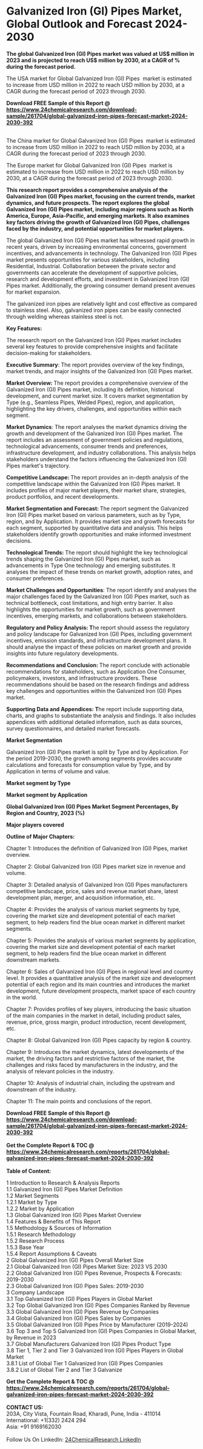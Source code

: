 <h1>Galvanized Iron (GI) Pipes Market, Global Outlook and Forecast 2024-2030</h1><p><strong>The global Galvanized Iron (GI) Pipes market was valued at US$ million in 2023 and is projected to reach US$ million by 2030, at a CAGR of % during the forecast period.</strong></p><p>
</p><p>The USA market for Global Galvanized Iron (GI) Pipes  market is estimated to increase from USD million in 2022 to reach USD million by 2030, at a CAGR during the forecast period of 2023 through 2030.</p><div><b>Download FREE Sample of this Report @ 
            <a href="https://www.24chemicalresearch.com/download-sample/261704/global-galvanized-iron-pipes-forecast-market-2024-2030-392">
            https://www.24chemicalresearch.com/download-sample/261704/global-galvanized-iron-pipes-forecast-market-2024-2030-392</a></b></div><br><p>
</p><p>The China market for Global Galvanized Iron (GI) Pipes  market is estimated to increase from USD million in 2022 to reach USD million by 2030, at a CAGR during the forecast period of 2023 through 2030.</p><p>
</p><p>The Europe market for Global Galvanized Iron (GI) Pipes  market is estimated to increase from USD million in 2022 to reach USD million by 2030, at a CAGR during the forecast period of 2023 through 2030.</p><p>
</p><p><strong>This research report provides a comprehensive analysis of the Galvanized Iron (GI) Pipes market, focusing on the current trends, market dynamics, and future prospects. The report explores the global Galvanized Iron (GI) Pipes market, including major regions such as North America, Europe, Asia-Pacific, and emerging markets. It also examines key factors driving the growth of Galvanized Iron (GI) Pipes, challenges faced by the industry, and potential opportunities for market players.</strong></p><p>
The global Galvanized Iron (GI) Pipes market has witnessed rapid growth in recent years, driven by increasing environmental concerns, government incentives, and advancements in technology. The Galvanized Iron (GI) Pipes market presents opportunities for various stakeholders, including Residential, Industrial. Collaboration between the private sector and governments can accelerate the development of supportive policies, research and development efforts, and investment in Galvanized Iron (GI) Pipes market. Additionally, the growing consumer demand present avenues for market expansion.</p><p>
The galvanized iron pipes are relatively light and cost effective as compared to stainless steel. Also, galvanized iron pipes can be easily connected through welding whereas stainless steel is not.</p><p>
<strong>Key Features:</strong></p><p>
The research report on the Galvanized Iron (GI) Pipes market includes several key features to provide comprehensive insights and facilitate decision-making for stakeholders.</p><p>
<strong>Executive Summary</strong>: The report provides overview of the key findings, market trends, and major insights of the Galvanized Iron (GI) Pipes market.</p><p>
<strong>Market Overview: </strong>The report provides a comprehensive overview of the Galvanized Iron (GI) Pipes market, including its definition, historical development, and current market size. It covers market segmentation by Type (e.g., Seamless Pipes, Welded Pipes), region, and application, highlighting the key drivers, challenges, and opportunities within each segment.</p><p>
<strong>Market Dynamics</strong>: The report analyses the market dynamics driving the growth and development of the Galvanized Iron (GI) Pipes market. The report includes an assessment of government policies and regulations, technological advancements, consumer trends and preferences, infrastructure development, and industry collaborations. This analysis helps stakeholders understand the factors influencing the Galvanized Iron (GI) Pipes market's trajectory.</p><p>
<strong>Competitive Landscape: </strong>The report provides an in-depth analysis of the competitive landscape within the Galvanized Iron (GI) Pipes market. It includes profiles of major market players, their market share, strategies, product portfolios, and recent developments.</p><p>
<strong>Market Segmentation and Forecast: </strong>The report segment the Galvanized Iron (GI) Pipes market based on various parameters, such as by Type, region, and by Application. It provides market size and growth forecasts for each segment, supported by quantitative data and analysis. This helps stakeholders identify growth opportunities and make informed investment decisions.</p><p>
<strong>Technological Trends: </strong>The report should highlight the key technological trends shaping the Galvanized Iron (GI) Pipes market, such as advancements in Type One technology and emerging substitutes. It analyses the impact of these trends on market growth, adoption rates, and consumer preferences.</p><p>
<strong>Market Challenges and Opportunities</strong>: The report identify and analyses the major challenges faced by the Galvanized Iron (GI) Pipes market, such as technical bottleneck, cost limitations, and high entry barrier. It also highlights the opportunities for market growth, such as government incentives, emerging markets, and collaborations between stakeholders.</p><p>
<strong>Regulatory and Policy Analysis: T</strong>he report should assess the regulatory and policy landscape for Galvanized Iron (GI) Pipes, including government incentives, emission standards, and infrastructure development plans. It should analyse the impact of these policies on market growth and provide insights into future regulatory developments.</p><p>
<strong>Recommendations and Conclusion: </strong>The report conclude with actionable recommendations for stakeholders, such as Application One Consumer, policymakers, investors, and infrastructure providers. These recommendations should be based on the research findings and address key challenges and opportunities within the Galvanized Iron (GI) Pipes market.</p><p>
<strong>Supporting Data and Appendices: T</strong>he report include supporting data, charts, and graphs to substantiate the analysis and findings. It also includes appendices with additional detailed information, such as data sources, survey questionnaires, and detailed market forecasts.</p><p>
<strong>Market Segmentation</strong></p><p>
Galvanized Iron (GI) Pipes market is split by Type and by Application. For the period 2019-2030, the growth among segments provides accurate calculations and forecasts for consumption value by Type, and by Application in terms of volume and value.</p><p>
<strong>Market segment by Type</strong></p><p>
</p><p>
</p><p><strong>Market segment by Application</strong></p><p>
</p><p>
</p><p><strong>Global Galvanized Iron (GI) Pipes Market Segment Percentages, By Region and Country, 2023 (%)</strong></p><p>
</p><p>
</p><p><strong>Major players covered</strong></p><p>
</p><p>
</p><p><strong>Outline of Major Chapters:</strong></p><p>
Chapter 1: Introduces the definition of Galvanized Iron (GI) Pipes, market overview.</p><p>
Chapter 2: Global Galvanized Iron (GI) Pipes market size in revenue and volume.</p><p>
Chapter 3: Detailed analysis of Galvanized Iron (GI) Pipes manufacturers competitive landscape, price, sales and revenue market share, latest development plan, merger, and acquisition information, etc.</p><p>
Chapter 4: Provides the analysis of various market segments by type, covering the market size and development potential of each market segment, to help readers find the blue ocean market in different market segments.</p><p>
Chapter 5: Provides the analysis of various market segments by application, covering the market size and development potential of each market segment, to help readers find the blue ocean market in different downstream markets.</p><p>
Chapter 6: Sales of Galvanized Iron (GI) Pipes in regional level and country level. It provides a quantitative analysis of the market size and development potential of each region and its main countries and introduces the market development, future development prospects, market space of each country in the world.</p><p>
Chapter 7: Provides profiles of key players, introducing the basic situation of the main companies in the market in detail, including product sales, revenue, price, gross margin, product introduction, recent development, etc.</p><p>
Chapter 8: Global Galvanized Iron (GI) Pipes capacity by region &amp; country.</p><p>
Chapter 9: Introduces the market dynamics, latest developments of the market, the driving factors and restrictive factors of the market, the challenges and risks faced by manufacturers in the industry, and the analysis of relevant policies in the industry.</p><p>
Chapter 10: Analysis of industrial chain, including the upstream and downstream of the industry.</p><p>
Chapter 11: The main points and conclusions of the report.</p><div><b>Download FREE Sample of this Report @ 
            <a href="https://www.24chemicalresearch.com/download-sample/261704/global-galvanized-iron-pipes-forecast-market-2024-2030-392">
            https://www.24chemicalresearch.com/download-sample/261704/global-galvanized-iron-pipes-forecast-market-2024-2030-392</a></b></div><br><div><b>Get the Complete Report & TOC @ 
            <a href="https://www.24chemicalresearch.com/reports/261704/global-galvanized-iron-pipes-forecast-market-2024-2030-392">
            https://www.24chemicalresearch.com/reports/261704/global-galvanized-iron-pipes-forecast-market-2024-2030-392</a></b></div><br>
            <b>Table of Content:</b><p>1 Introduction to Research & Analysis Reports<br />
    1.1 Galvanized Iron (GI) Pipes Market Definition<br />
    1.2 Market Segments<br />
        1.2.1 Market by Type<br />
        1.2.2 Market by Application<br />
    1.3 Global Galvanized Iron (GI) Pipes Market Overview<br />
    1.4 Features & Benefits of This Report<br />
    1.5 Methodology & Sources of Information<br />
        1.5.1 Research Methodology<br />
        1.5.2 Research Process<br />
        1.5.3 Base Year<br />
        1.5.4 Report Assumptions & Caveats<br />
2 Global Galvanized Iron (GI) Pipes Overall Market Size<br />
    2.1 Global Galvanized Iron (GI) Pipes Market Size: 2023 VS 2030<br />
    2.2 Global Galvanized Iron (GI) Pipes Revenue, Prospects & Forecasts: 2019-2030<br />
    2.3 Global Galvanized Iron (GI) Pipes Sales: 2019-2030<br />
3 Company Landscape<br />
    3.1 Top Galvanized Iron (GI) Pipes Players in Global Market<br />
    3.2 Top Global Galvanized Iron (GI) Pipes Companies Ranked by Revenue<br />
    3.3 Global Galvanized Iron (GI) Pipes Revenue by Companies<br />
    3.4 Global Galvanized Iron (GI) Pipes Sales by Companies<br />
    3.5 Global Galvanized Iron (GI) Pipes Price by Manufacturer (2019-2024)<br />
    3.6 Top 3 and Top 5 Galvanized Iron (GI) Pipes Companies in Global Market, by Revenue in 2023<br />
    3.7 Global Manufacturers Galvanized Iron (GI) Pipes Product Type<br />
    3.8 Tier 1, Tier 2 and Tier 3 Galvanized Iron (GI) Pipes Players in Global Market<br />
        3.8.1 List of Global Tier 1 Galvanized Iron (GI) Pipes Companies<br />
        3.8.2 List of Global Tier 2 and Tier 3 Galvanize</p><div><b>Get the Complete Report & TOC @ 
            <a href="https://www.24chemicalresearch.com/reports/261704/global-galvanized-iron-pipes-forecast-market-2024-2030-392">
            https://www.24chemicalresearch.com/reports/261704/global-galvanized-iron-pipes-forecast-market-2024-2030-392</a></b></div><br><b>CONTACT US:</b><br>
            203A, City Vista, Fountain Road, Kharadi, Pune, India - 411014<br>
            International: +1(332) 2424 294<br>
            Asia: +91 9169162030 <br><br>
            Follow Us On LinkedIn: <a href="https://www.linkedin.com/company/24chemicalresearch/">24ChemicalResearch LinkedIn</a>